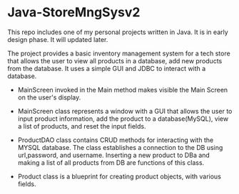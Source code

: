 # Java-StoreMngSysv2
This repo includes one of my personal projects written in Java. It is in early design phase. It will updated later.

The project provides a basic inventory management system for a tech store that allows the user to view all products in a database, add new products from the database. It uses a simple GUI and JDBC to interact with a database.

* MainScreen invoked in the Main method makes visible the Main Screen on the user's display.

* MainScreen class represents a window with a GUI that allows the user to input product information, add the product to a database(MySQL), view a list of products, and reset the input fields.

* ProductDAO class contains CRUD methods for interacting with the MYSQL database. The class establishes a connection to the DB using url,password, and username. Inserting a new product to DBa and making a list of all products from DB are functions of this class.

* Product class is a blueprint for creating product objects, with various fields. 

[](mainscreen.jpg)